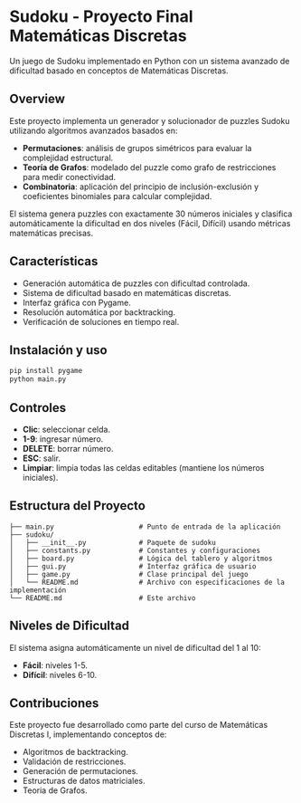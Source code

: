 # Sudoku - Proyecto Final Matemáticas Discretas

Un juego de Sudoku implementado en Python con un sistema avanzado de dificultad basado en conceptos de Matemáticas Discretas.

## Overview

Este proyecto implementa un generador y solucionador de puzzles Sudoku utilizando algoritmos avanzados basados en:

- **Permutaciones**: análisis de grupos simétricos para evaluar la complejidad estructural.
- **Teoría de Grafos**: modelado del puzzle como grafo de restricciones para medir conectividad.
- **Combinatoria**: aplicación del principio de inclusión-exclusión y coeficientes binomiales para calcular complejidad.

El sistema genera puzzles con exactamente 30 números iniciales y clasifica automáticamente la dificultad en dos niveles (Fácil, Difícil) usando métricas matemáticas precisas.

## Características

- Generación automática de puzzles con dificultad controlada.
- Sistema de dificultad basado en matemáticas discretas.
- Interfaz gráfica con Pygame.
- Resolución automática por backtracking.
- Verificación de soluciones en tiempo real.

## Instalación y uso

```bash
pip install pygame
python main.py
```

## Controles

- **Clic**: seleccionar celda.
- **1-9**: ingresar número.
- **DELETE**: borrar número.
- **ESC**: salir.
- **Limpiar**: limpia todas las celdas editables (mantiene los números iniciales).

## Estructura del Proyecto

```
├── main.py                     # Punto de entrada de la aplicación
├── sudoku/
│   ├── __init__.py             # Paquete de sudoku
│   ├── constants.py            # Constantes y configuraciones
│   ├── board.py                # Lógica del tablero y algoritmos
│   ├── gui.py                  # Interfaz gráfica de usuario
│   ├── game.py                 # Clase principal del juego
│   └── README.md               # Archivo con especificaciones de la implementación
└── README.md                   # Este archivo
```

## Niveles de Dificultad

El sistema asigna automáticamente un nivel de dificultad del 1 al 10:
- **Fácil**: niveles 1-5.
- **Difícil**: niveles 6-10.

## Contribuciones

Este proyecto fue desarrollado como parte del curso de Matemáticas Discretas I, implementando conceptos de:
- Algoritmos de backtracking.
- Validación de restricciones.
- Generación de permutaciones.
- Estructuras de datos matriciales.
- Teoria de Grafos.
